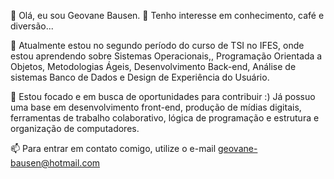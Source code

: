👋 Olá, eu sou Geovane Bausen.
👀 Tenho interesse em conhecimento, café e diversão...

🌱 Atualmente estou no segundo período do curso de TSI no IFES, onde estou aprendendo sobre Sistemas Operacionais,, Programação Orientada a Objetos, Metodologias Ágeis, Desenvolvimento Back-end, Análise de sistemas Banco de Dados e Design de Experiência do Usuário.

💞️ Estou focado e em busca de oportunidades para contribuir :)
Já possuo uma base em desenvolvimento front-end, produção de mídias digitais, ferramentas de trabalho colaborativo, lógica de programação e estrutura e organização de computadores.

📫 Para entrar em contato comigo, utilize o e-mail geovane-bausen@hotmail.com
